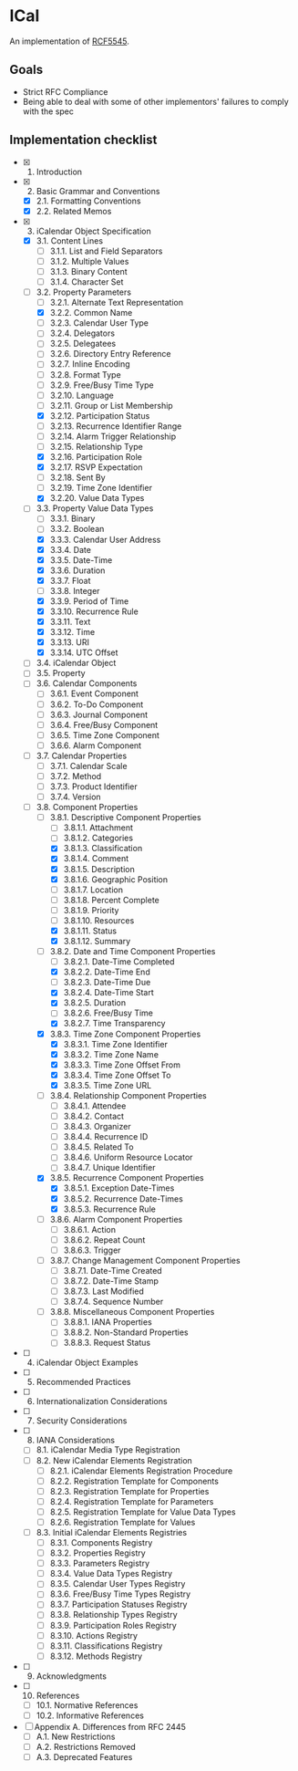 # ICal

An implementation of [RCF5545](https://tools.ietf.org/html/rfc5545).

## Goals

* Strict RFC Compliance
* Being able to deal with some of other implementors' failures to comply with the spec

## Implementation checklist

   - [x] 1.  Introduction
   - [x] 2.  Basic Grammar and Conventions
     - [x] 2.1.  Formatting Conventions
     - [x] 2.2.  Related Memos
   - [x] 3.  iCalendar Object Specification
     - [x] 3.1.  Content Lines
       - [ ] 3.1.1.  List and Field Separators
       - [ ] 3.1.2.  Multiple Values
       - [ ] 3.1.3.  Binary Content
       - [ ] 3.1.4.  Character Set
     - [ ] 3.2.  Property Parameters
       - [ ] 3.2.1.  Alternate Text Representation
       - [X] 3.2.2.  Common Name
       - [ ] 3.2.3.  Calendar User Type
       - [ ] 3.2.4.  Delegators
       - [ ] 3.2.5.  Delegatees
       - [ ] 3.2.6.  Directory Entry Reference
       - [ ] 3.2.7.  Inline Encoding
       - [ ] 3.2.8.  Format Type
       - [ ] 3.2.9.  Free/Busy Time Type
       - [ ] 3.2.10. Language
       - [ ] 3.2.11. Group or List Membership
       - [X] 3.2.12. Participation Status
       - [ ] 3.2.13. Recurrence Identifier Range
       - [ ] 3.2.14. Alarm Trigger Relationship
       - [ ] 3.2.15. Relationship Type
       - [X] 3.2.16. Participation Role
       - [X] 3.2.17. RSVP Expectation
       - [ ] 3.2.18. Sent By
       - [ ] 3.2.19. Time Zone Identifier
       - [X] 3.2.20. Value Data Types
     - [ ] 3.3.  Property Value Data Types
       - [ ] 3.3.1.  Binary
       - [ ] 3.3.2.  Boolean
       - [X] 3.3.3.  Calendar User Address
       - [X] 3.3.4.  Date
       - [X] 3.3.5.  Date-Time
       - [X] 3.3.6.  Duration
       - [X] 3.3.7.  Float
       - [ ] 3.3.8.  Integer
       - [X] 3.3.9.  Period of Time
       - [X] 3.3.10. Recurrence Rule
       - [X] 3.3.11. Text
       - [X] 3.3.12. Time
       - [X] 3.3.13. URI
       - [X] 3.3.14. UTC Offset
     - [ ] 3.4.  iCalendar Object
     - [ ] 3.5.  Property
     - [ ] 3.6.  Calendar Components
       - [ ] 3.6.1.  Event Component
       - [ ] 3.6.2.  To-Do Component
       - [ ] 3.6.3.  Journal Component
       - [ ] 3.6.4.  Free/Busy Component
       - [ ] 3.6.5.  Time Zone Component
       - [ ] 3.6.6.  Alarm Component
     - [ ] 3.7.  Calendar Properties
       - [ ] 3.7.1.  Calendar Scale
       - [ ] 3.7.2.  Method
       - [ ] 3.7.3.  Product Identifier
       - [ ] 3.7.4.  Version
     - [ ] 3.8.  Component Properties
       - [ ] 3.8.1.  Descriptive Component Properties
         - [ ] 3.8.1.1.  Attachment
         - [ ] 3.8.1.2.  Categories
         - [X] 3.8.1.3.  Classification
         - [X] 3.8.1.4.  Comment
         - [X] 3.8.1.5.  Description
         - [X] 3.8.1.6.  Geographic Position
         - [ ] 3.8.1.7.  Location
         - [ ] 3.8.1.8.  Percent Complete
         - [ ] 3.8.1.9.  Priority
         - [ ] 3.8.1.10. Resources
         - [X] 3.8.1.11. Status
         - [X] 3.8.1.12. Summary
       - [ ] 3.8.2.  Date and Time Component Properties
         - [ ] 3.8.2.1.  Date-Time Completed
         - [X] 3.8.2.2.  Date-Time End
         - [ ] 3.8.2.3.  Date-Time Due
         - [X] 3.8.2.4.  Date-Time Start
         - [X] 3.8.2.5.  Duration
         - [ ] 3.8.2.6.  Free/Busy Time
         - [X] 3.8.2.7.  Time Transparency
       - [X] 3.8.3.  Time Zone Component Properties
         - [X] 3.8.3.1.  Time Zone Identifier
         - [X] 3.8.3.2.  Time Zone Name
         - [X] 3.8.3.3.  Time Zone Offset From
         - [X] 3.8.3.4.  Time Zone Offset To
         - [X] 3.8.3.5.  Time Zone URL
       - [ ] 3.8.4.  Relationship Component Properties
         - [ ] 3.8.4.1.  Attendee
         - [ ] 3.8.4.2.  Contact
         - [ ] 3.8.4.3.  Organizer
         - [ ] 3.8.4.4.  Recurrence ID
         - [ ] 3.8.4.5.  Related To
         - [ ] 3.8.4.6.  Uniform Resource Locator
         - [ ] 3.8.4.7.  Unique Identifier
       - [X] 3.8.5.  Recurrence Component Properties
         - [X] 3.8.5.1.  Exception Date-Times
         - [X] 3.8.5.2.  Recurrence Date-Times
         - [X] 3.8.5.3.  Recurrence Rule
       - [ ] 3.8.6.  Alarm Component Properties
         - [ ] 3.8.6.1.  Action
         - [ ] 3.8.6.2.  Repeat Count
         - [ ] 3.8.6.3.  Trigger
       - [ ] 3.8.7.  Change Management Component Properties
         - [ ] 3.8.7.1.  Date-Time Created
         - [ ] 3.8.7.2.  Date-Time Stamp
         - [ ] 3.8.7.3.  Last Modified
         - [ ] 3.8.7.4.  Sequence Number
       - [ ] 3.8.8.  Miscellaneous Component Properties
         - [ ] 3.8.8.1.  IANA Properties
         - [ ] 3.8.8.2.  Non-Standard Properties
         - [ ] 3.8.8.3.  Request Status
   - [ ] 4.  iCalendar Object Examples
   - [ ] 5.  Recommended Practices
   - [ ] 6.  Internationalization Considerations
   - [ ] 7.  Security Considerations
   - [ ] 8.  IANA Considerations
     - [ ] 8.1.  iCalendar Media Type Registration
     - [ ] 8.2.  New iCalendar Elements Registration
       - [ ] 8.2.1.  iCalendar Elements Registration Procedure
       - [ ] 8.2.2.  Registration Template for Components
       - [ ] 8.2.3.  Registration Template for Properties
       - [ ] 8.2.4.  Registration Template for Parameters
       - [ ] 8.2.5.  Registration Template for Value Data Types
       - [ ] 8.2.6.  Registration Template for Values
     - [ ] 8.3.  Initial iCalendar Elements Registries
       - [ ] 8.3.1.  Components Registry
       - [ ] 8.3.2.  Properties Registry
       - [ ] 8.3.3.  Parameters Registry
       - [ ] 8.3.4.  Value Data Types Registry
       - [ ] 8.3.5.  Calendar User Types Registry
       - [ ] 8.3.6.  Free/Busy Time Types Registry
       - [ ] 8.3.7.  Participation Statuses Registry
       - [ ] 8.3.8.  Relationship Types Registry
       - [ ] 8.3.9.  Participation Roles Registry
       - [ ] 8.3.10. Actions Registry
       - [ ] 8.3.11. Classifications Registry
       - [ ] 8.3.12. Methods Registry
   - [ ] 9.  Acknowledgments
   - [ ] 10. References
     - [ ] 10.1. Normative References
     - [ ] 10.2. Informative References
   - [ ] Appendix A.  Differences from RFC 2445
     - [ ] A.1.  New Restrictions
     - [ ] A.2.  Restrictions Removed
     - [ ] A.3.  Deprecated Features
